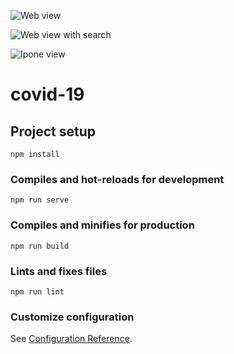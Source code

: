 ![Web view](https://user-images.githubusercontent.com/17152399/84695846-1e1f0e00-af69-11ea-959e-cd44b94a1239.png)

![Web view with search](https://user-images.githubusercontent.com/17152399/84695885-32630b00-af69-11ea-9221-3eb363b099e7.png)

![Ipone view](https://user-images.githubusercontent.com/17152399/84695901-3e4ecd00-af69-11ea-9498-b2b5292d2ce5.png)


# covid-19

## Project setup
```
npm install
```

### Compiles and hot-reloads for development
```
npm run serve
```

### Compiles and minifies for production
```
npm run build
```

### Lints and fixes files
```
npm run lint
```

### Customize configuration
See [Configuration Reference](https://cli.vuejs.org/config/).
